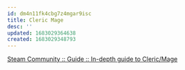 ```yaml
---
id: dm4n11fk4cbg7z4mgar9isc
title: Cleric Mage
desc: ''
updated: 1683029364638
created: 1683029348793
---
```

[Steam Community :: Guide :: In-depth guide to Cleric/Mage](https://steamcommunity.com/sharedfiles/filedetails/?id=895942694)
